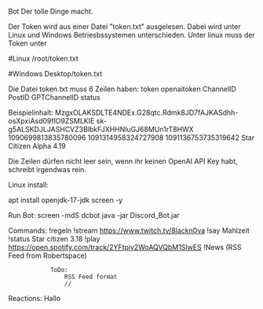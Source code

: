 Bot Der tolle Dinge macht.

Der Token wird aus einer Datei "token.txt" ausgelesen. Dabei wird unter Linux und Windows Betriesbssystemen unterschieden. Unter linux muss der Token unter

#Linux /root/token.txt

#Windows Desktop/token.txt

Die Datei token.txt muss 6 Zeilen haben: token openaitoken ChannelID PostID GPTChannelID status

Beispielinhalt: 
MzgxOLAKSDLTE4NDEx.G28qtc.Rdmk8JD7fAJKASdhh-osXpxiAsd09flO9ZSMLKIE 
sk-g5ALSKDJLJASHCVZ3BlbkFJXHHNluGJ68MUn1rT8HWX 
1090699813835780096 
1091314958324727908 
1091136753735319642 
Star Citizen Alpha 4.19

Die Zeilen dürfen nicht leer sein, wenn ihr keinen OpenAI API Key habt, schreibt irgendwas rein.

Linux install:

apt install openjdk-17-jdk screen -y

Run Bot: screen -mdS dcbot java -jar Discord_Bot.jar

Commands: !regeln !stream https://www.twitch.tv/8lackn0va !say Mahlzeit !status Star citizen 3.18 !play https://open.spotify.com/track/2YFtpiy2WoAQVQbM1SIwES !News (RSS Feed from Robertspace)

                ToDo:
                    RSS Feed format
                    //

Reactions: Hallo